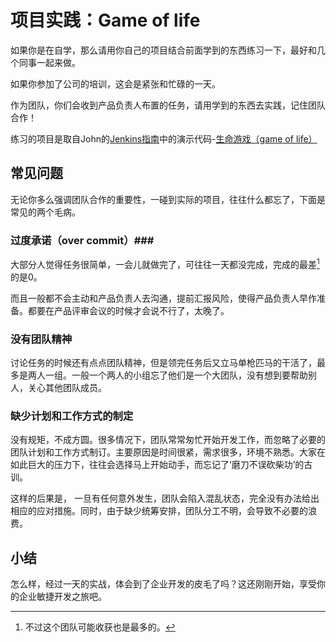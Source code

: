 # 项目实践：Game of life #
如果你是在自学，那么请用你自己的项目结合前面学到的东西练习一下，最好和几个同事一起来做。

如果你参加了公司的培训，这会是紧张和忙碌的一天。

作为团队，你们会收到产品负责人布置的任务，请用学到的东西去实践，记住团队合作！

练习的项目是取自John的[Jenkins指南](http://www.wakaleo.com/books/jenkins-the-definitive-guide)中的演示代码-[生命游戏（game of life）](https://github.com/wakaleo/game-of-life)

## 常见问题 ##
无论你多么强调团队合作的重要性，一碰到实际的项目，往往什么都忘了，下面是常见的两个毛病。

### 过度承诺（over commit）###
大部分人觉得任务很简单，一会儿就做完了，可往往一天都没完成，完成的最差[^71]的是0。

而且一般都不会主动和产品负责人去沟通，提前汇报风险，使得产品负责人早作准备。都要在产品评审会议的时候才会说不行了，太晚了。

### 没有团队精神 ###
讨论任务的时候还有点点团队精神，但是领完任务后又立马单枪匹马的干活了，最多是两人一组。一般一个两人的小组忘了他们是一个大团队，没有想到要帮助别人，关心其他团队成员。

### 缺少计划和工作方式的制定 ###
没有规矩，不成方圆。很多情况下，团队常常匆忙开始开发工作，而忽略了必要的团队计划和工作方式制订。主要原因是时间很紧，需求很多，环境不熟悉。大家在如此巨大的压力下，往往会选择马上开始动手，而忘记了‘磨刀不误砍柴功’的古训。
   
这样的后果是， 一旦有任何意外发生，团队会陷入混乱状态，完全没有办法给出相应的应对措施。同时，由于缺少统筹安排，团队分工不明，会导致不必要的浪费。


## 小结 ##
怎么样，经过一天的实战，体会到了企业开发的皮毛了吗？这还刚刚开始，享受你的企业敏捷开发之旅吧。

[^71]: 不过这个团队可能收获也是最多的。
